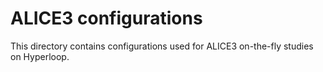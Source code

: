 # ALICE3 configurations
This directory contains configurations used for ALICE3 on-the-fly studies on Hyperloop.

